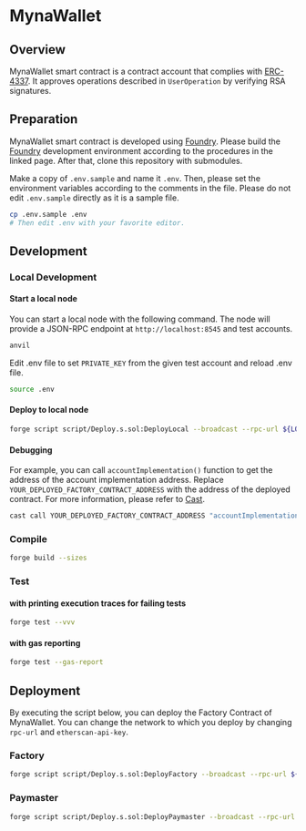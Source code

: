 # MynaWallet

## Overview

MynaWallet smart contract is a contract account that complies with [ERC-4337](https://eips.ethereum.org/EIPS/eip-4337). It approves operations described in `UserOperation` by verifying RSA signatures.

## Preparation

MynaWallet smart contract is developed using [Foundry](https://book.getfoundry.sh/getting-started/installation). Please build the [Foundry](https://book.getfoundry.sh/getting-started/installation) development environment according to the procedures in the linked page. After that, clone this repository with submodules.

 Make a copy of `.env.sample` and name it `.env`. Then, please set the environment variables according to the comments in the file. Please do not edit `.env.sample` directly as it is a sample file.

```bash
cp .env.sample .env
# Then edit .env with your favorite editor.
```

## Development

### Local Development

#### Start a local node

You can start a local node with the following command. The node will provide a JSON-RPC endpoint at `http://localhost:8545` and test accounts.

```bash
anvil
```

Edit .env file to set `PRIVATE_KEY` from the given test account and reload .env file.
```bash
source .env
```

#### Deploy to local node

```bash
forge script script/Deploy.s.sol:DeployLocal --broadcast --rpc-url ${LOCAL_RPC_URL}
```

#### Debugging

For example, you can call `accountImplementation()` function to get the address of the account implementation address. Replace `YOUR_DEPLOYED_FACTORY_CONTRACT_ADDRESS` with the address of the deployed contract. For more information, please refer to [Cast](https://book.getfoundry.sh/cast/).

```bash
cast call YOUR_DEPLOYED_FACTORY_CONTRACT_ADDRESS "accountImplementation()(address)" --rpc-url ${LOCAL_RPC_URL}
```

### Compile

```bash
forge build --sizes
```

### Test

#### with printing execution traces for failing tests

```bash
forge test --vvv
```

#### with gas reporting

```bash
forge test --gas-report
```

## Deployment

By executing the script below, you can deploy the Factory Contract of MynaWallet. You can change the network to which you deploy by changing `rpc-url` and `etherscan-api-key`.

### Factory

```bash
forge script script/Deploy.s.sol:DeployFactory --broadcast --rpc-url ${SEPOLIA_RPC_URL} --verify --etherscan-api-key ${SEPOLIA_SCAN_API_KEY}
```

### Paymaster

```bash
forge script script/Deploy.s.sol:DeployPaymaster --broadcast --rpc-url ${SEPOLIA_RPC_URL} --verify --etherscan-api-key ${SEPOLIA_SCAN_API_KEY}
```
